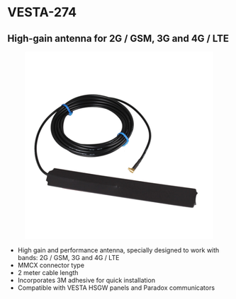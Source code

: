 # VESTA-274

## High-gain antenna for 2G / GSM, 3G and 4G / LTE

<figure><img src=".gitbook/assets/image (2) (1).png" alt=""><figcaption></figcaption></figure>

* High gain and performance antenna, specially designed to work with bands: 2G / GSM, 3G and 4G / LTE
* MMCX connector type
* 2 meter cable length
* Incorporates 3M adhesive for quick installation
* Compatible with VESTA HSGW panels and Paradox communicators
